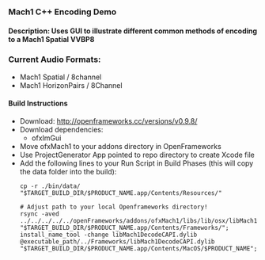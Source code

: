 ### Mach1 C++ Encoding Demo
#### Description: Uses GUI to illustrate different common methods of encoding to a Mach1 Spatial VVBP8 
### 
### Current Audio Formats:
 - Mach1 Spatial / 8channel
 - Mach1 HorizonPairs / 8Channel

#### Build Instructions
 - Download: http://openframeworks.cc/versions/v0.9.8/
 - Download dependencies: 
	- ofxImGui
- Move ofxMach1 to your addons directory in OpenFrameworks
- Use ProjectGenerator App pointed to repo directory to create Xcode file 
- Add the following lines to your Run Script in Build Phases (this will copy the data folder into the build): 
    ```
    cp -r ./bin/data/ "$TARGET_BUILD_DIR/$PRODUCT_NAME.app/Contents/Resources/"
    
    # Adjust path to your local Openframeworks directory!
    rsync -aved  ../../../../../openFrameworks/addons/ofxMach1/libs/lib/osx/libMach1DecodeCAPI.dylib "$TARGET_BUILD_DIR/$PRODUCT_NAME.app/Contents/Frameworks/";
	install_name_tool -change libMach1DecodeCAPI.dylib @executable_path/../Frameworks/libMach1DecodeCAPI.dylib "$TARGET_BUILD_DIR/$PRODUCT_NAME.app/Contents/MacOS/$PRODUCT_NAME";
    ```